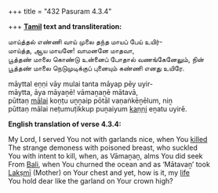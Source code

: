 +++
title = "432 Pasuram 4.3.4"

+++
**[Tamil](/definition/tamil#history "show Tamil definitions") text and transliteration:**

மாய்த்தல் எண்ணி வாய் முலை தந்த மாயப் பேய் உயிர்-  
மாய்த்த, ஆய மாயனே! வாமனனே மாதவா,  
பூத்தண் மாலை கொண்டு உன்னைப் போதால் வணங்கேனேலும், நின்  
பூத்தண் மாலை நெடுமுடிக்குப் புனையும் கண்ணி எனது உயிரே.

māyttal eṇṇi vāy mulai tanta māyap pēy uyir-  
māytta, āya māyaṉē! vāmaṉaṉē mātavā,  
pūttaṇ [mālai](/definition/malai#history "show mālai definitions") koṇṭu uṉṉaip pōtāl vaṇaṅkēṉēlum, niṉ  
pūttaṇ mālai neṭumuṭikkup puṉaiyum [kaṇṇi](/definition/kanni#history "show kaṇṇi definitions") eṉatu uyirē.

**English translation of verse 4.3.4:**

My Lord, I served You not with garlands nice, when You [killed](/definition/killing#history "show killed definitions")  
The strange demoness with poisoned breast, who suckled  
You with intent to kill, when, as Vāmaṉaṉ, alms You did seek  
From [Bali](/definition/bali#vaishnavism "show Bali definitions"), when You churned the ocean and as ‘Mātavaṉ’ took  
[Lakṣmī](/definition/lakshmi#vaishnavism "show Lakṣmī definitions") (Mother) on Your chest and yet, how is it, my [life](/definition/life#history "show life definitions")  
You hold dear like the garland on Your crown high?


